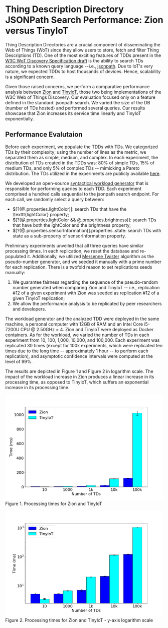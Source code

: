 # Thing Description Directory JSONPath Search Performance: Zion versus TinyIoT


Thing Description Directories are a crucial component of disseminating the Web of Things (WoT) since they allow users to store, fetch and filter Thing Descriptions (TD). One of the most exciting features of TDDs present in the [W3C WoT Discovery Specification draft](https://w3c.github.io/wot-discovery) is the ability to search TDs according to a known query language --i.e., [jsonpath](https://tools.ietf.org/id/draft-goessner-dispatch-jsonpath-00.html). Due to IoT's very nature, we expected TDDs to host thousands of devices. Hence, scalability is a significant concern.

Given those raised concerns, we perform a comparative performance analysis between [Zion](https://github.com/vaimee/zion) and [TinyIoT](https://github.com/TinyIoT/thing-directory), those two being implementations of the W3C Web of Things Discovery. Our evaluation focused only on a feature defined in the standard: jsonpath search. We varied the size of the DB (number of TDs hosted) and performed several queries. Our results showcase that Zion increases its service time linearly and TinyIoT exponentially.

## Performance Evalutaion

Before each experiment, we populate the TDDs with TDs. We categorized TDs by their complexity; using the number of lines as the metric, we separated them as simple, medium, and complex. In each experiment, the distribution of TDs created in the TDDs was: 80% of simple TDs, 15% of medium TDs, and only 5% of complex TDs -- mimicking a Pareto distribution. The TDs utilized in the experiments are publicly available [here](https://github.com/vaimee/tdd-workload-generator/tree/main/src/populate-db/examples-td). 

We developed an open-source [syntactical workload generator](https://github.com/vaimee/tdd-workload-generator) that is responsible for performing queries to each TDD. Each experiment comprised a hundred calls sequential to the jsonpath search endpoint. For each call, we randomly select a query between: 
  * \$[?(@.properties.lightColor)]: search TDs that have the \texttt{lightColor} property;
  * \$[?(@.properties.lightColor && @.properties.brightness)]: search TDs that have both the ightColor and the brightness property;  
  * \$[?(@.properties.sensorInformation)].properties..state: search TDs with state as a sub-property of sensorInformation property.



Preliminary experiments unveiled that all three queries have similar processing times. In each replication, we reset the database and re-populated it. Additionally, we utilized [Mersenne Twister](http://www.math.sci.hiroshima-u.ac.jp/m-mat/MT/emt.html) algorithm as the pseudo-number generator, and we seeded it manually with a prime number for each replication. There is a twofold reason to set replications seeds manually: 
1. We guarantee fairness regarding the sequence of the pseudo-random number generated when comparing Zion and TinyIoT -- i.e., replication #12 of a given experiment with Zion was seeded as replication #12 of a given TinyIoT replication; 
2. We allow the performance analysis to be replicated by peer researchers and developers. 


The workload generator and the analyzed TDD were deployed in the same machine, a personal computer with 12GB of RAM and an Intel Core i5-7200U CPU @ 2.50GHz × 4. Zion and TinyIoT were deployed as Docker containers. As for the workload, we varied the number of TDs in each experiment from 10, 100, 1,000, 10,000, and 100,000. Each experiment was replicated 30 times (except for 100k experiments, which were replicated ten times due to the long time -- approximately 1 hour -- to perform each replication), and asymptotic confidence intervals were computed at the level of 99\%. 

The results are depicted in Figure 1 and Figure 2 in logarithm scale. The impact of the workload increase in Zion produces a linear increase in its processing time, as opposed to TinyIoT, which suffers an  exponential increase in its processing time.

![alt text][processing]
Figure 1. Processing times for Zion and TinyIoT

![alt text][processing-log]
Figure 2. Processing times for Zion and TinyIoT - y-axis logarithm scale

[processing-log]: ./assets/figures/zion-comparisson-log.png "Logo Title Text 2"
[processing]: ./assets/figures/zion-comparisson.png "Logo Title Text 2"
